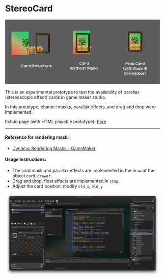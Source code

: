# StereoCard
<img src="images/banner.png" alt="banner" style="zoom:50%;" />

This is an experimental prototype to test the availability of parallax (stereoscopic effect) cards in game maker studio.

In this prototype, channel masks, parallax effects, and drag and drop were implemented.

Itch.io page (with HTML playable prototype): [here](https://bowenwang0620.itch.io/stereocard)

---



#### Reference for rendering mask:

- [Dynamic Rendering Masks - GameMaker](https://gamemaker.io/en/blog/dynamic-rendering-masks)



#### Usage Instructions:

- The card mask and parallax effects are implemented in the `draw` of the object `card_drawer`.
- Drag and drop, float effects are implemented in `step`.
- Adjust the card position: modify `old_x`, `old_y`

<img src="images/screenshot.png" alt="screenshot" style="zoom:50%;" />

